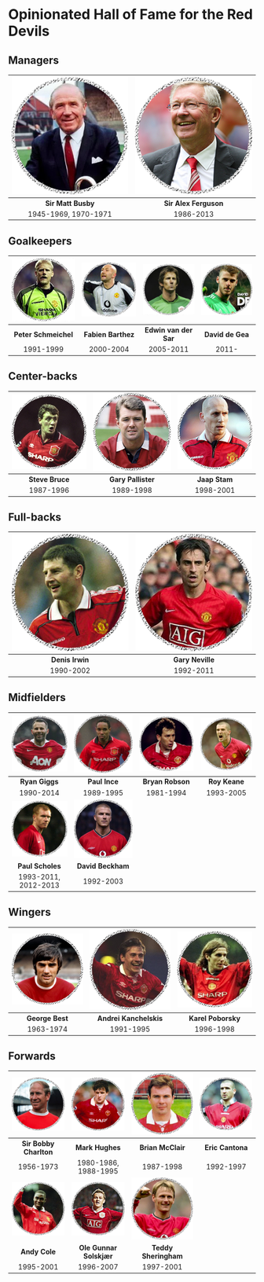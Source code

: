 # Opinionated Hall of Fame for the Red Devils

## Managers

![](managers/matt-busby.png) | ![](managers/alex-ferguson.png)
:---------------------------:|:------------------------------:
**Sir Matt Busby**           | **Sir Alex Ferguson**
1945-1969, 1970-1971         | 1986-2013

## Goalkeepers

![](gk/schmeichel.png) | ![](gk/barthez.png) | ![](gk/van-der-sar.png) | ![](gk/de-gea.png)
:---------------------:|:-------------------:|:-----------------------:|:-----------------:
**Peter Schmeichel**   | **Fabien Barthez**  | **Edwin van der Sar**   | **David de Gea**
1991-1999              | 2000-2004           | 2005-2011               | 2011-

## Center-backs

![](cb/bruce.png) | ![](cb/pallister.png) | ![](cb/stam.png)
:----------------:|:---------------------:|:----------------:
**Steve Bruce**   | **Gary Pallister**    | **Jaap Stam**
1987-1996         | 1989-1998             | 1998-2001

## Full-backs

![](fb/irwin.png) | ![](fb/gary-neville.png) |
:----------------:|:------------------------:|
**Denis Irwin**   | **Gary Neville**         |
1990-2002         | 1992-2011                |

## Midfielders

![](mf/giggs.png)    | ![](mf/paul-ince.png) | ![](mf/bryan-robson.png) | ![](mf/roy-keane.png) |
:-------------------:|:---------------------:|:------------------------:|:---------------------:|
**Ryan Giggs**       | **Paul Ince**         | **Bryan Robson**         | **Roy Keane**         |
1990-2014            | 1989-1995             | 1981-1994                | 1993-2005             |
![](mf/scholes.png)  | ![](mf/beckham.png)   |
**Paul Scholes**     | **David Beckham**     |
1993-2011, 2012-2013 | 1992-2003             |

## Wingers

![](wingers/george-best.png) | ![](wingers/kanchelskis.png) | ![](wingers/poborsky.png) |
:---------------------------:|:----------------------------:|:-------------------------:|
**George Best**              | **Andrei Kanchelskis**       | **Karel Poborsky**        |
1963-1974                    | 1991-1995                    | 1996-1998                 |

## Forwards

![](fw/bobby-charlton.png) | ![](fw/mark-hughes.png) | ![](fw/brian-mcclair.png) | ![](fw/cantona.png) |
:-------------------------:|:-----------------------:|:-------------------------:|:-------------------:|
**Sir Bobby Charlton**     | **Mark Hughes**         | **Brian McClair**         | **Eric Cantona**    |
1956-1973                  | 1980-1986, 1988-1995    | 1987-1998                 | 1992-1997           |
![](fw/andy-cole.png)      | ![](fw/solskjaer.png)   | ![](fw/sheringham.png)
**Andy Cole**              | **Ole Gunnar Solskjær** | **Teddy Sheringham**
1995-2001                  | 1996-2007               | 1997-2001
